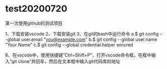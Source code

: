 # test20200720
第一次使用github的测试项目

1、下载安装vscode
2、下载安装git
3、在git的bash中运行命令
    a.$ git config --global user.email "you@example.com"
    b.$ git config --global user.name "Your Name"
    c.$ git config --global credential.helper wincred

6、在vscode中，使用快捷键“Ctrl+Shift+P”，打开vscode命令框，在框中输入“git clone”并回车，然后在文本框中输入git代码库的地址
